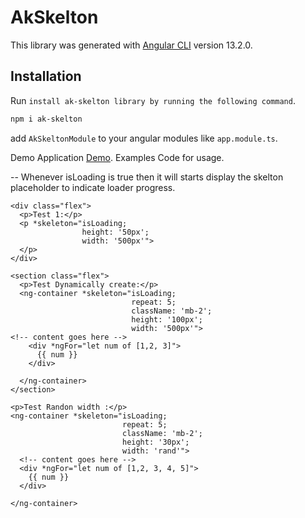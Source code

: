 # AkSkelton

This library was generated with [Angular CLI](https://github.com/angular/angular-cli) version 13.2.0.

## Installation

Run `install ak-skelton library by running the following command`. 

```sh
npm i ak-skelton
```

add `AkSkeltonModule` to your angular modules like `app.module.ts`.

Demo Application [Demo](https://stackblitz.com/github/ajaykumarReddy/ak-agnular-skelton).
Examples Code for usage.

-- Whenever isLoading is true then it will starts display the skelton placeholder to indicate loader progress.

```
<div class="flex">
  <p>Test 1:</p>
  <p *skeleton="isLoading; 
                height: '50px'; 
                width: '500px'">
  </p>
</div>

<section class="flex">
  <p>Test Dynamically create:</p>
  <ng-container *skeleton="isLoading; 
                           repeat: 5; 
                           className: 'mb-2'; 
                           height: '100px';
                           width: '500px'">
<!-- content goes here -->
    <div *ngFor="let num of [1,2, 3]">
      {{ num }}
    </div>

  </ng-container>
</section>

<p>Test Randon width :</p>
<ng-container *skeleton="isLoading; 
                         repeat: 5; 
                         className: 'mb-2'; 
                         height: '30px'; 
                         width: 'rand'">
  <!-- content goes here -->
  <div *ngFor="let num of [1,2, 3, 4, 5]">
    {{ num }}
  </div>

</ng-container>
```